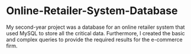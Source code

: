 # Online-Retailer-System-Database
My second-year project was a database for an online retailer system that used MySQL to store all the critical data. Furthermore, I created the basic and complex queries to provide the required results for the e-commerce firm.
